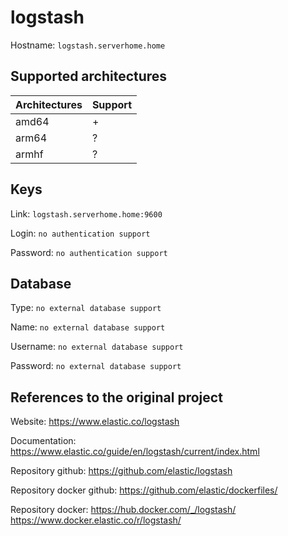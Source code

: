 # logstash
Hostname: `logstash.serverhome.home`

## Supported architectures
| Architectures | Support |
| :------------ | :------ |
| amd64         | +       |
| arm64         | ?       |
| armhf         | ?       |

## Keys
Link: `logstash.serverhome.home:9600`

Login: `no authentication support`

Password: `no authentication support`

## Database
Type: `no external database support`

Name: `no external database support`

Username: `no external database support`

Password: `no external database support`

## References to the original project
Website: https://www.elastic.co/logstash

Documentation: https://www.elastic.co/guide/en/logstash/current/index.html

Repository github: https://github.com/elastic/logstash

Repository docker github: https://github.com/elastic/dockerfiles/

Repository docker: https://hub.docker.com/_/logstash/ https://www.docker.elastic.co/r/logstash/